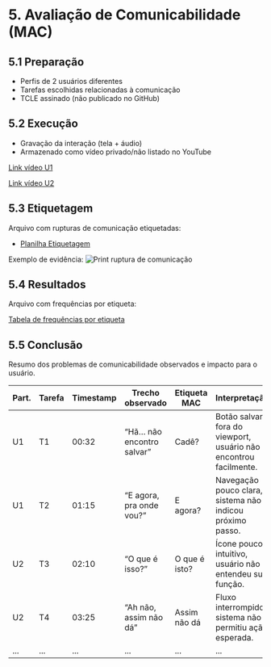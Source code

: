 # 5. Avaliação de Comunicabilidade (MAC)

## 5.1 Preparação
- Perfis de 2 usuários diferentes
- Tarefas escolhidas relacionadas à comunicação
- TCLE assinado (não publicado no GitHub)

## 5.2 Execução
- Gravação da interação (tela + áudio)
- Armazenado como vídeo privado/não listado no YouTube

[Link vídeo U1](https://youtu.be/VKRwjndxzDY?si=__2hUHLLjhuPqPnE)  

[Link vídeo U2](https://youtu.be/MoXORlaJpKA?si=6UfzD4IfHmk41NC7)

## 5.3 Etiquetagem
Arquivo com rupturas de comunicação etiquetadas:  
- [Planilha Etiquetagem](https://www.notion.so/27be5c8c17aa809da1c6c1af86c9b7d0?v=27be5c8c17aa80a6a32a000c6c9aa215&source=copy_link)

Exemplo de evidência:
![Print ruptura de comunicação](./5-Avaliacao-Comunicabilidade/evidencias/etiqueta1.png)

## 5.4 Resultados
Arquivo com frequências por etiqueta:

[Tabela de frequências por etiqueta](https://www.notion.so/27ae5c8c17aa80d59861fe4753a7601a?v=27ae5c8c17aa80449c09000c47210771&source=copy_link)


## 5.5 Conclusão
Resumo dos problemas de comunicabilidade observados e impacto para o usuário.

| Part. | Tarefa | Timestamp | Trecho observado | Etiqueta MAC | Interpretação |
|-------|--------|-----------|------------------|--------------|---------------|
| U1    | T1     | 00:32     | “Hã… não encontro salvar” | Cadê? | Botão salvar fora do viewport, usuário não encontrou facilmente. |
| U1    | T2     | 01:15     | “E agora, pra onde vou?” | E agora? | Navegação pouco clara, sistema não indicou próximo passo. |
| U2    | T3     | 02:10     | “O que é isso?” | O que é isto? | Ícone pouco intuitivo, usuário não entendeu sua função. |
| U2    | T4     | 03:25     | “Ah não, assim não dá” | Assim não dá | Fluxo interrompido, sistema não permitiu ação esperada. |
| ...   | ...    | ...       | ...              | ...          | ...           |




